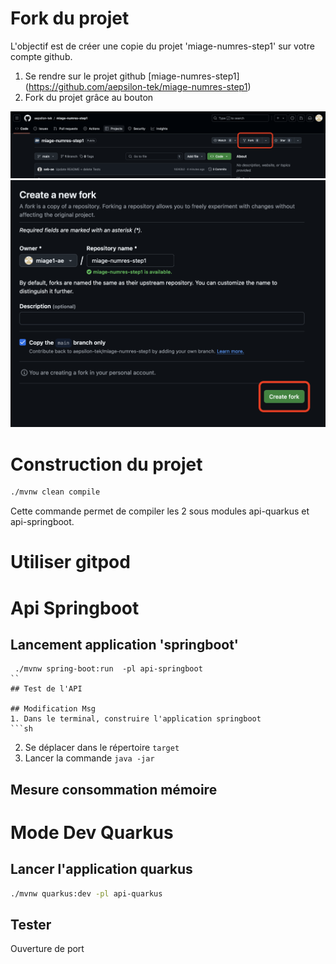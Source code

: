 # Fork du projet
L'objectif est de créer une copie du projet 'miage-numres-step1' sur votre compte github.

1. Se rendre sur le projet github [miage-numres-step1] (https://github.com/aepsilon-tek/miage-numres-step1)
1. Fork du projet grâce au bouton

![Capture d'écran](assets/Fork1.png)
![Capture d'écran](assets/Fork2.png)

# Construction du projet
```sh
./mvnw clean compile 
```

Cette commande permet de compiler les 2 sous modules api-quarkus et api-springboot.

# Utiliser gitpod


# Api Springboot
## Lancement application 'springboot'
```
 ./mvnw spring-boot:run  -pl api-springboot
``
## Test de l'API

## Modification Msg
1. Dans le terminal, construire l'application springboot
```sh
```
2. Se déplacer dans le répertoire `target`
3. Lancer la commande `java -jar `

## Mesure consommation mémoire


# Mode Dev Quarkus
## Lancer l'application quarkus
```sh
./mvnw quarkus:dev -pl api-quarkus
```

## Tester
Ouverture de port


